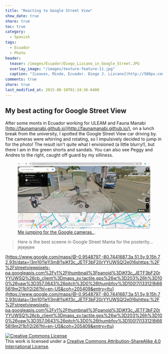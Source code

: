 ```yaml
---
title: "Reacting to Google Street View"
show_date: true
share: true
toc: true
category: 
  - Spanish
tags: 
  - Ecuador
  - Photo
header:
  teaser: /images/Ecuador/Diego_Lizcano_in_Google_Street.JPG
  overlay_image: "/images/texture-feature-11.jpg"
  caption: "[Leaves, Mindo, Ecuador. Diego J. Lizcano](http://500px.com/dlizcano)"
comments: true
share: true
last_modified_at: 2015-08-10T01:24:36-0400
---
```


## My best acting for Google Street View

After some monts in Ecuador working for ULEAM and Fauna Manabi [http://faunamanabi.github.io](http://faunamanabi.github.io/), on a lunch break from the university, I spotted the Google Street View car driving by. The cameras were whirring and rotating, so I impulsively decided to jump in for the photo! The result isn't quite what I envisioned (a little blurry!), but there I am in the green shorts and sandals. You can also see Peggy and Andres to the right, caught off guard by my silliness.

<figure>
  <a href="/images/Ecuador/Diego_Lizcano_in_Google_Street.JPG"><img src="/images/Ecuador/Diego_Lizcano_in_Google_Street.JPG"></a>
  <figcaption><a href="https://www.google.com/maps/@-0.9548797,-80.7441687,3a,51.5y,9.15h,72.93t/data=!3m10!1e1!3m8!1sjKf3c_JETF3bF20rYYUWSQ!2e0!6shttps:%2F%2Fstreetviewpixels-pa.googleapis.com%2Fv1%2Fthumbnail%3Fpanoid%3DjKf3c_JETF3bF20rYYUWSQ%26cb_client%3Dmaps_sv.tactile.gps%26w%3D203%26h%3D100%26yaw%3D357.0643%26pitch%3D0%26thumbfov%3D100!7i13312!8i6656!9m2!1b1!2i26?hl=en-US&coh=205409&entry=ttu"> Me jumping for the Google cameras. 
</a>.</figcaption>
</figure>

> Here is the best sceene in Google Street Manta for the posterity... jejejejee  
 

[https://www.google.com/maps/@-0.9548797,-80.7441687,3a,51.5y,9.15h,72.93t/data=!3m10!1e1!3m8!1sjKf3c_JETF3bF20rYYUWSQ!2e0!6shttps:%2F%2Fstreetviewpixels-pa.googleapis.com%2Fv1%2Fthumbnail%3Fpanoid%3DjKf3c_JETF3bF20rYYUWSQ%26cb_client%3Dmaps_sv.tactile.gps%26w%3D203%26h%3D100%26yaw%3D357.0643%26pitch%3D0%26thumbfov%3D100!7i13312!8i6656!9m2!1b1!2i26?hl=en-US&coh=205409&entry=ttu](https://www.google.com/maps/@-0.9548797,-80.7441687,3a,51.5y,9.15h,72.93t/data=!3m10!1e1!3m8!1sjKf3c_JETF3bF20rYYUWSQ!2e0!6shttps:%2F%2Fstreetviewpixels-pa.googleapis.com%2Fv1%2Fthumbnail%3Fpanoid%3DjKf3c_JETF3bF20rYYUWSQ%26cb_client%3Dmaps_sv.tactile.gps%26w%3D203%26h%3D100%26yaw%3D357.0643%26pitch%3D0%26thumbfov%3D100!7i13312!8i6656!9m2!1b1!2i26?hl=en-US&coh=205409&entry=ttu)





<a rel="license" href="http://creativecommons.org/licenses/by-sa/4.0/"><img alt="Creative Commons License" style="border-width:0" src="http://i.creativecommons.org/l/by-sa/4.0/88x31.png" /></a><br />This work is licensed under a <a rel="license" href="http://creativecommons.org/licenses/by-sa/4.0/">Creative Commons Attribution-ShareAlike 4.0 International License</a>.
